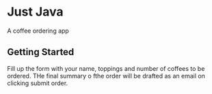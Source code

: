 # Just Java
A coffee ordering app

## Getting Started
Fill up the form with your name, toppings and number of coffees to be ordered. THe final summary o fthe order will be drafted as an email on clicking submit order.
